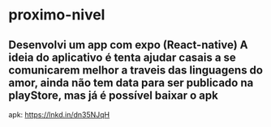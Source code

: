 # proximo-nivel
## Desenvolvi um app com expo (React-native) A ideia do aplicativo é tenta ajudar casais a se comunicarem melhor a traveis das linguagens do amor, ainda não tem data para ser publicado na playStore, mas já é possível baixar o apk

apk: https://lnkd.in/dn35NJqH
